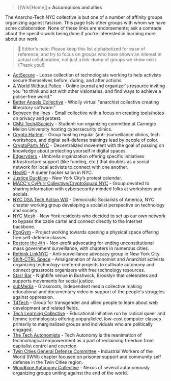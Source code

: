 > [[Wiki|Home]] ▸ **Accomplices and allies**

The Anarcho-Tech NYC collective is but one of a number of affinity groups organizing against fascism. This page lists other groups with whom we have some collaboration. None of these links are endorsements; ask a comrade about the specific work being done if you're interested in learning more about our work.

> 📝 Editor's note: Please keep this list alphabetized for ease of reference, and try to focus on groups who have shown an interest in actual collaboration, not just a link-dump of groups we know exist. (Thank you!)

* [ActSecure](https://actsecure.github.io/) - Loose collection of technologists working to help activists secure themselves before, during, and after actions.
* [A World Without Police](http://aworldwithoutpolice.org) - Online journal and organizer's resource inviting you "to think and act with other visionaries, and find ways to achieve a police-free world."
* [Better Angels Collective](https://betterangels.github.io/) - Wholly virtual "anarchist collective creating liberatory software."
* [Between the lines](http://betweenthelines.github.io/) - Small collective with a focus on creating tools/notes on privacy and protest.
* [CMU Tech4Society](https://tech4society.slack.com/) - Student-run organizing committee at Carnegie Mellon University hosting cybersecurity clinics.
* [Crypto Harlem](http://rdewald.com/cryptoharlem/) - Group hosting regular (anti-)surveillance clinics, tech workshops, and digital self-defense trainings lead by people of color.
* [CryptoParty NYC](https://www.cryptoparty.in/nyc) - Decentralized movement with the goal of passing on knowledge about protecting yourself in digital spaces.
* [Edgeryders](https://edgeryders.eu/) - Umbrella organization offering specific initiatives infrastructure support (like funding, etc.) that doubles as a social network for local activists to connect with one another.
* [Hex90](https://hexninety.github.io/) - A queer hacker salon in NYC.
* [Justice Duckling](http://justiceduckling.com/) - New York City’s protest calendar.
* [MACC's CyPurr Collective/CryptoSquad NYC](https://cypurr.nyc/) - Group devoted to sharing information with cybersecurity-minded folks at workshops and socials.
* [NYC DSA Tech Action WG](https://techaction.nyc/) - Democratic Socialists of America, NYC chapter working group developing a socialist perspective on technology and society.
* [NYC Mesh](https://nycmesh.net/) - New York residents who decided to set up our own network to bypass the cable cartel and connect directly to the Internet backbone.
* [PopGym](http://popgym.org/) - Project working towards opening a physical space offering free self-defense classes.
* [Restore the 4th](https://restorethe4th.com/) - Non-profit advocating for ending unconstitutional mass government surveillance, with chapters in numerous cities.
* [Rethink LinkNYC](http://rethinklink.nyc/) - Anti-surveillance advocacy group in New York City.
* [Shift-CTRL Space](https://shiftctrl.space/) - Amalgamation of Autonomist and Anarchist activists organizing technology-centered projects to cultivate autonomy and connect grassroots organizers with free technology resources.
* [Starr Bar](https://starrbar.com/) - Nightlife venue in Bushwick, Brooklyn that celebrates and supports movements for social justice.
* [subMedia](https://sub.media/) - Grassroots, independent media collective making educational and documentary video in support of the people's struggles against oppression.
* [T4Tech](https://t4tech-nyc.github.io/) - Group for transgender and allied people to learn about web development and related fields.
* [Tech Learning Collective](https://techlearningcollective.com/) - Educational initiative run by radical queer and femme technologists offering unparalleled, low-cost computer classes primarily to marginalized groups and individuals who are politically engaged.
* [The Tech Autonomists](https://tech-autonomy.com/) - Tech Autonomy is the reanimation of technomagical empowerment as a part of reclaiming freedom from capitalist control and coercion.
* [Twin Cities General Defense Committee](https://twincitiesgdc.org/) - Industrial Workers of the World (IWW) chapter focused on prisoner support and community self defense in the Twin Cities region.
* [Woodbine Autonomy Collective](http://woodbine.nyc/) - Nexus of several autonomously organizing groups uniting against the end of the world.